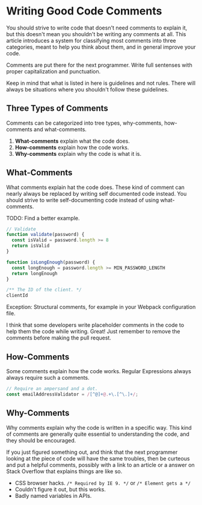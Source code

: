 # Writing Good Code Comments

You should strive to write code that doesn't need comments to explain it, but this doesn't mean you shouldn't be writing any comments at all. This article introduces a system for classifying most comments into three categories, meant to help you think about them, and in general improve your code.

Comments are put there for the next programmer. Write full sentenses with proper capitalization and punctuation.

Keep in mind that what is listed in here is guidelines and not rules. There will always be situations where you shouldn't follow these guidelines.

## Three Types of Comments

Comments can be categorized into tree types, why-comments, how-comments and what-comments.

1. **What-comments** explain what the code does.
1. **How-comments** explain how the code works.
1. **Why-comments** explain why the code is what it is.

## What-Comments

What comments explain hat the code does. These kind of comment can nearly always be replaced by writing self documented code instead. You should strive to write self-documenting code instead of using what-comments.

TODO: Find a better example.

```javascript
// Validate
function validate(password) {
  const isValid = password.length >= 8
  return isValid
}
```

```javascript
function isLongEnough(password) {
  const longEnough = password.length >= MIN_PASSWORD_LENGTH
  return longEnough
}
```

```javascript
/** The ID of the client. */
clientId
```

Exception: Structural comments, for example in your Webpack configuration file.

I think that some developers write placeholder comments in the code to help them the code while writing. Great! Just remember to remove the comments before making the pull request.

## How-Comments

Some comments explain how the code works. Regular Expressions always always require such a comments.

```javascript
// Require an ampersand and a dot.
const emailAddressValidator = /[^@]+@.+\.[^\.]+/;
```

## Why-Comments

Why comments explain why the code is written in a specific way. This kind of comments are generally quite essential to understanding the code, and they should be encouraged.

If you just figured something out, and think that the next programmer looking at the piece of code will have the same troubles, then be curteous and put a helpful comments, possibly with a link to an article or a answer on Stack Overflow that explains things are like so.

* CSS browser hacks. `/* Required by IE 9. */` or `/* Element gets a */`
* Couldn't figure it out, but this works.
* Badly named variables in APIs.
